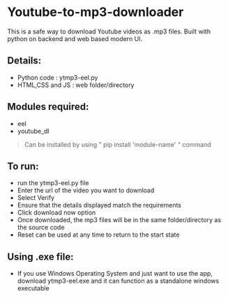 # Youtube-to-mp3-downloader
This is a safe way to download Youtube videos as .mp3 files. Built with python on backend and web based modern UI.

## Details:
- Python code : ytmp3-eel.py
- HTML,CSS and JS : web folder/directory

## Modules required:
- eel
- youtube_dl
> Can be installed by using " pip install 'module-name' " command

## To run:
- run the ytmp3-eel.py file 
- Enter the url of the video you want to download
- Select Verify 
- Ensure that the details displayed match the requirements
- Click download now option
- Once downloaded, the mp3 files will be in the same folder/directory as the source code
- Reset can be used at any time to return to the start state

## Using .exe file:
- If you use Windows Operating System and just want to use the app, download ytmp3-eel.exe and it can function as a standalone windows executable
